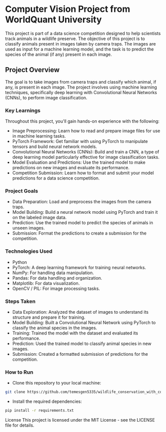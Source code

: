 # Computer Vision Project from WorldQuant University
This project is part of a data science competition designed to help scientists track animals in a wildlife preserve. The objective of this project is to classify animals present in images taken by camera traps. The images are used as input for a machine learning model, and the task is to predict the species of the animal (if any) present in each image.

## Project Overview
The goal is to take images from camera traps and classify which animal, if any, is present in each image. The project involves using machine learning techniques, specifically deep learning with Convolutional Neural Networks (CNNs), to perform image classification.

### Key Learnings
Throughout this project, you'll gain hands-on experience with the following:

- Image Preprocessing: Learn how to read and prepare image files for use in machine learning tasks.
- PyTorch Framework: Get familiar with using PyTorch to manipulate tensors and build neural network models.
- Convolutional Neural Networks (CNNs): Build and train a CNN, a type of deep learning model particularly effective for image classification tasks.
- Model Evaluation and Predictions: Use the trained model to make predictions on new images and evaluate its performance.
- Competition Submission: Learn how to format and submit your model predictions for a data science competition.

### Project Goals
- Data Preparation: Load and preprocess the images from the camera traps.
- Model Building: Build a neural network model using PyTorch and train it on the labeled image data.
- Prediction: Use the trained model to predict the species of animals in unseen images.
- Submission: Format the predictions to create a submission for the competition.

### Technologies Used
- Python
- PyTorch: A deep learning framework for training neural networks.
- NumPy: For handling data manipulation.
- Pandas: For data handling and organization.
- Matplotlib: For data visualization.
- OpenCV / PIL: For image processing tasks.

### Steps Taken
- Data Exploration: Analyzed the dataset of images to understand its structure and prepare it for training.
- Model Building: Built a Convolutional Neural Network using PyTorch to classify the animal species in the images.
- Training: Trained the model with the dataset and evaluated its performance.
- Prediction: Used the trained model to classify animal species in new images.
- Submission: Created a formatted submission of predictions for the competition.

### How to Run
- Clone this repository to your local machine:
```sh
git clone https://github.com/temesgen5335/wildlife_conservation_with_computer_vision.git
```
- Install the required dependencies:
```sh
pip install -r requirements.txt
```
<!-- 
- Run the training and evaluation script:
```sh
python train.py
``` -->
License
This project is licensed under the MIT License - see the LICENSE file for details.